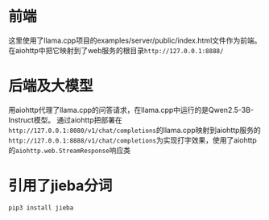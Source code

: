 # 前端
这里使用了llama.cpp项目的examples/server/public/index.html文件作为前端。在aiohttp中把它映射到了web服务的根目录``http://127.0.0.1:8888/``

# 后端及大模型
用aiohttp代理了llama.cpp的问答请求，在llama.cpp中运行的是Qwen2.5-3B-Instruct模型。
通过aiohttp把部署在``http://127.0.0.1:8080/v1/chat/completions``的llama.cpp映射到aiohttp服务的``http://127.0.0.1:8888/v1/chat/completions``为实现打字效果，使用了aiohttp的``aiohttp.web.StreamResponse``响应类

# 引用了jieba分词
```
pip3 install jieba
```